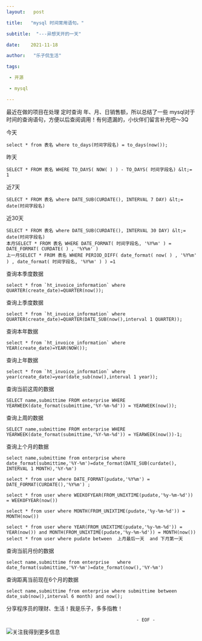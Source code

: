 ```yaml
---
layout:   post

title:   "mysql 时间常用语句。"

subtitle:  "---异想天开的一天"

date:    2021-11-18

author:   "乐子侃生活"

tags:

 - 开源

 - mysql

---
```



最近在做的项目在处理 定时查询 年、月、日销售额，所以总结了一些 mysql对于时间的查询语句，方便以后查阅调用！有何遗漏的，小伙伴们留言补充吧～3Q


今天
```
select * from 表名 where to_days(时间字段名) = to_days(now());
```
<!-- more--> 
昨天
```
SELECT * FROM 表名 WHERE TO_DAYS( NOW( ) ) - TO_DAYS( 时间字段名) &lt;= 1
```
近7天
```
SELECT * FROM 表名 where DATE_SUB(CURDATE(), INTERVAL 7 DAY) &lt;= date(时间字段名)
```
近30天
```
SELECT * FROM 表名 where DATE_SUB(CURDATE(), INTERVAL 30 DAY) &lt;= date(时间字段名)
本月SELECT * FROM 表名 WHERE DATE_FORMAT( 时间字段名, '%Y%m' ) = DATE_FORMAT( CURDATE( ) , '%Y%m' )
上一月SELECT * FROM 表名 WHERE PERIOD_DIFF( date_format( now( ) , '%Y%m' ) , date_format( 时间字段名, '%Y%m' ) ) =1
```
查询本季度数据
```
select * from `ht_invoice_information` where QUARTER(create_date)=QUARTER(now());
```
查询上季度数据
```
select * from `ht_invoice_information` where QUARTER(create_date)=QUARTER(DATE_SUB(now(),interval 1 QUARTER));
```
查询本年数据
```
select * from `ht_invoice_information` where YEAR(create_date)=YEAR(NOW());
```
查询上年数据
```
select * from `ht_invoice_information` where year(create_date)=year(date_sub(now(),interval 1 year));
```
查询当前这周的数据
```
SELECT name,submittime FROM enterprise WHERE YEARWEEK(date_format(submittime,'%Y-%m-%d')) = YEARWEEK(now());
```
查询上周的数据
```
SELECT name,submittime FROM enterprise WHERE YEARWEEK(date_format(submittime,'%Y-%m-%d')) = YEARWEEK(now())-1;
```
查询上个月的数据


```
select name,submittime from enterprise where date_format(submittime,'%Y-%m')=date_format(DATE_SUB(curdate(), INTERVAL 1 MONTH),'%Y-%m')

select * from user where DATE_FORMAT(pudate,'%Y%m') = DATE_FORMAT(CURDATE(),'%Y%m') ; 

select * from user where WEEKOFYEAR(FROM_UNIXTIME(pudate,'%y-%m-%d')) = WEEKOFYEAR(now()) 

select * from user where MONTH(FROM_UNIXTIME(pudate,'%y-%m-%d')) = MONTH(now()) 

select * from user where YEAR(FROM_UNIXTIME(pudate,'%y-%m-%d')) = YEAR(now()) and MONTH(FROM_UNIXTIME(pudate,'%y-%m-%d')) = MONTH(now()) select * from user where pudate between  上月最后一天  and 下月第一天 
```

查询当前月份的数据 
```
select name,submittime from enterprise   where date_format(submittime,'%Y-%m')=date_format(now(),'%Y-%m')
```
查询距离当前现在6个月的数据
```
select name,submittime from enterprise where submittime between date_sub(now(),interval 6 month) and now();
```

分享程序员的理财、生活！我是乐子，多多指教！


                                                    - EOF -
   ![关注我得到更多信息](https://gitee.com/yingle1991/resource/raw/master/static/blog/passme.png)